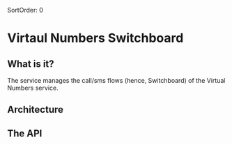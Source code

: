 SortOrder: 0
# Virtaul Numbers Switchboard

## What is it?
The service manages the call/sms flows (hence, Switchboard) of the Virtual Numbers service.

## Architecture

## The API 
